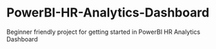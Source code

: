 # PowerBI-HR-Analytics-Dashboard
Beginner friendly project for getting started in PowerBI HR Analytics Dashboard
